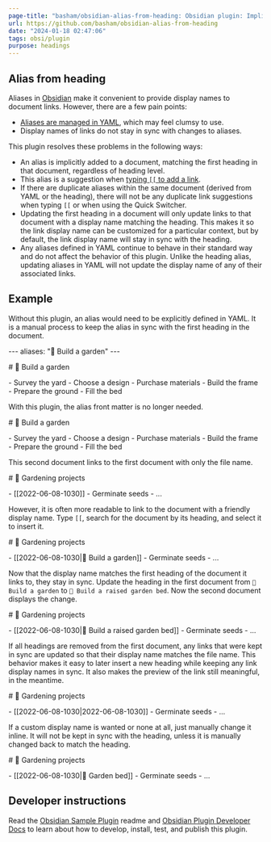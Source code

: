 ```yaml
---
page-title: "basham/obsidian-alias-from-heading: Obsidian plugin: Implicitly add an alias matching the first heading in a document."
url: https://github.com/basham/obsidian-alias-from-heading
date: "2024-01-18 02:47:06"
tags: obsi/plugin
purpose: headings
---
```


## Alias from heading

Aliases in [Obsidian](https://obsidian.md/) make it convenient to provide display names to document links. However, there are a few pain points:

-   [Aliases are managed in YAML](https://help.obsidian.md/Linking+notes+and+files/Aliases), which may feel clumsy to use.
-   Display names of links do not stay in sync with changes to aliases.

This plugin resolves these problems in the following ways:

-   An alias is implicitly added to a document, matching the first heading in that document, regardless of heading level.
-   This alias is a suggestion when [typing `[[` to add a link](https://help.obsidian.md/How+to/Internal+link).
-   If there are duplicate aliases within the same document (derived from YAML or the heading), there will not be any duplicate link suggestions when typing `[[` or when using the Quick Switcher.
-   Updating the first heading in a document will only update links to that document with a display name matching the heading. This makes it so the link display name can be customized for a particular context, but by default, the link display name will stay in sync with the heading.
-   Any aliases defined in YAML continue to behave in their standard way and do not affect the behavior of this plugin. Unlike the heading alias, updating aliases in YAML will not update the display name of any of their associated links.

## Example

Without this plugin, an alias would need to be explicitly defined in YAML. It is a manual process to keep the alias in sync with the first heading in the document.

<!-- 2022-06-08-1030.md \-->

\---
aliases: "🍅 Build a garden"
\---

\# 🍅 Build a garden

\- Survey the yard
\- Choose a design
\- Purchase materials
\- Build the frame
\- Prepare the ground
\- Fill the bed

With this plugin, the alias front matter is no longer needed.

<!-- 2022-06-08-1030.md \-->

\# 🍅 Build a garden

\- Survey the yard
\- Choose a design
\- Purchase materials
\- Build the frame
\- Prepare the ground
\- Fill the bed

This second document links to the first document with only the file name.

<!-- 2022-02-02-1445.md \-->

\# 🥬 Gardening projects

\- \[\[2022-06-08-1030\]\]
\- Germinate seeds
\- ...

However, it is often more readable to link to the document with a friendly display name. Type `[[`, search for the document by its heading, and select it to insert it.

<!-- 2022-02-02-1445.md \-->

\# 🥬 Gardening projects

\- \[\[2022-06-08-1030|🍅 Build a garden\]\]
\- Germinate seeds
\- ...

Now that the display name matches the first heading of the document it links to, they stay in sync. Update the heading in the first document from `🍅 Build a garden` to `🥕 Build a raised garden bed`. Now the second document displays the change.

<!-- 2022-02-02-1445.md \-->

\# 🥬 Gardening projects

\- \[\[2022-06-08-1030|🥕 Build a raised garden bed\]\]
\- Germinate seeds
\- ...

If all headings are removed from the first document, any links that were kept in sync are updated so that their display name matches the file name. This behavior makes it easy to later insert a new heading while keeping any link display names in sync. It also makes the preview of the link still meaningful, in the meantime.

<!-- 2022-02-02-1445.md \-->

\# 🥬 Gardening projects

\- \[\[2022-06-08-1030|2022-06-08-1030\]\]
\- Germinate seeds
\- ...

If a custom display name is wanted or none at all, just manually change it inline. It will not be kept in sync with the heading, unless it is manually changed back to match the heading.

<!-- 2022-02-02-1445.md \-->

\# 🥬 Gardening projects

\- \[\[2022-06-08-1030|🌽 Garden bed\]\]
\- Germinate seeds
\- ...

## Developer instructions

Read the [Obsidian Sample Plugin](https://github.com/obsidianmd/obsidian-sample-plugin) readme and [Obsidian Plugin Developer Docs](https://marcus.se.net/obsidian-plugin-docs/) to learn about how to develop, install, test, and publish this plugin.